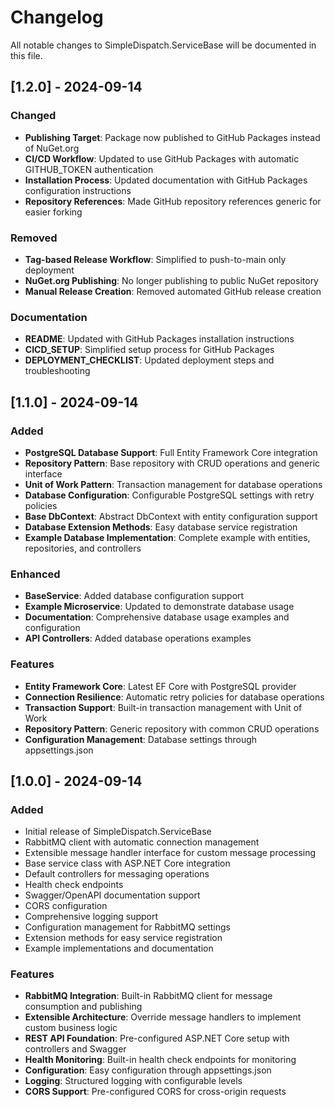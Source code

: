 # Changelog

All notable changes to SimpleDispatch.ServiceBase will be documented in this file.

## [1.2.0] - 2024-09-14

### Changed

- **Publishing Target**: Package now published to GitHub Packages instead of NuGet.org
- **CI/CD Workflow**: Updated to use GitHub Packages with automatic GITHUB_TOKEN authentication
- **Installation Process**: Updated documentation with GitHub Packages configuration instructions
- **Repository References**: Made GitHub repository references generic for easier forking

### Removed

- **Tag-based Release Workflow**: Simplified to push-to-main only deployment
- **NuGet.org Publishing**: No longer publishing to public NuGet repository
- **Manual Release Creation**: Removed automated GitHub release creation

### Documentation

- **README**: Updated with GitHub Packages installation instructions
- **CICD_SETUP**: Simplified setup process for GitHub Packages
- **DEPLOYMENT_CHECKLIST**: Updated deployment steps and troubleshooting

## [1.1.0] - 2024-09-14

### Added

- **PostgreSQL Database Support**: Full Entity Framework Core integration
- **Repository Pattern**: Base repository with CRUD operations and generic interface
- **Unit of Work Pattern**: Transaction management for database operations
- **Database Configuration**: Configurable PostgreSQL settings with retry policies
- **Base DbContext**: Abstract DbContext with entity configuration support
- **Database Extension Methods**: Easy database service registration
- **Example Database Implementation**: Complete example with entities, repositories, and controllers

### Enhanced

- **BaseService**: Added database configuration support
- **Example Microservice**: Updated to demonstrate database usage
- **Documentation**: Comprehensive database usage examples and configuration
- **API Controllers**: Added database operations examples

### Features

- **Entity Framework Core**: Latest EF Core with PostgreSQL provider
- **Connection Resilience**: Automatic retry policies for database operations
- **Transaction Support**: Built-in transaction management with Unit of Work
- **Repository Pattern**: Generic repository with common CRUD operations
- **Configuration Management**: Database settings through appsettings.json

## [1.0.0] - 2024-09-14

### Added

- Initial release of SimpleDispatch.ServiceBase
- RabbitMQ client with automatic connection management
- Extensible message handler interface for custom message processing
- Base service class with ASP.NET Core integration
- Default controllers for messaging operations
- Health check endpoints
- Swagger/OpenAPI documentation support
- CORS configuration
- Comprehensive logging support
- Configuration management for RabbitMQ settings
- Extension methods for easy service registration
- Example implementations and documentation

### Features

- **RabbitMQ Integration**: Built-in RabbitMQ client for message consumption and publishing
- **Extensible Architecture**: Override message handlers to implement custom business logic
- **REST API Foundation**: Pre-configured ASP.NET Core setup with controllers and Swagger
- **Health Monitoring**: Built-in health check endpoints for monitoring
- **Configuration**: Easy configuration through appsettings.json
- **Logging**: Structured logging with configurable levels
- **CORS Support**: Pre-configured CORS for cross-origin requests
